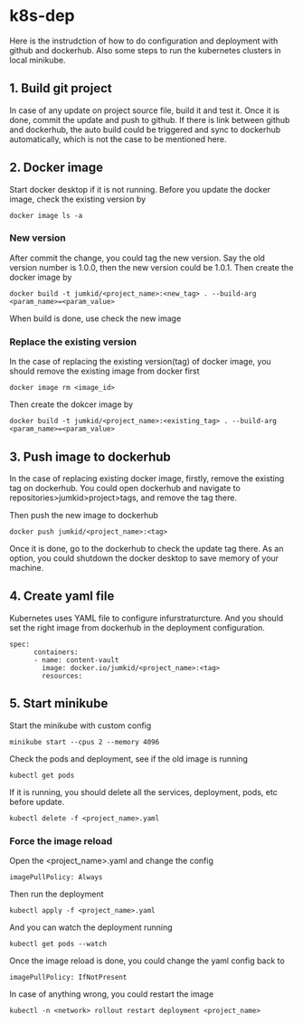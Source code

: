 # k8s-dep
Here is the instrudction of how to do configuration and deployment with github and dockerhub. Also some steps to run the kubernetes clusters in local minikube.

## 1. Build git project

In case of any update on project source file, build it and test it. Once it is done, commit the update and push to github. If there is link between github and dockerhub, the auto build could be triggered and sync to dockerhub automatically, which is not the case to be mentioned here.

## 2. Docker image
Start docker desktop if it is not running. Before you update the docker image, check the existing version by
```
docker image ls -a
```

### New version
After commit the change, you could tag the new version. Say the old version number is 1.0.0, then the new version could be 1.0.1. Then create the docker image by
```
docker build -t jumkid/<project_name>:<new_tag> . --build-arg <param_name>=<param_value>
```
When build is done, use check the new image 

### Replace the existing version
In the case of replacing the existing version(tag) of docker image, you should remove the existing image from docker first
```
docker image rm <image_id>
```
Then create the dokcer image by
```
docker build -t jumkid/<project_name>:<existing_tag> . --build-arg <param_name>=<param_value>
```

## 3. Push image to dockerhub
In the case of replacing existing docker image, firstly, remove the existing tag on dockerhub. You could open dockerhub and navigate to repositories>jumkid>project>tags, and remove the tag there.

Then push the new image to dockerhub
```
docker push jumkid/<project_name>:<tag>
```
Once it is done, go to the dockerhub to check the update tag there. As an option, you could shutdown the docker desktop to save memory of your machine.

## 4. Create yaml file
Kubernetes uses YAML file to configure infurstraturcture. And you should set the right image from dockerhub in the deployment configuration.
```
spec:
      containers:
      - name: content-vault
        image: docker.io/jumkid/<project_name>:<tag>
        resources:
```


## 5. Start minikube
Start the minikube with custom config
```
minikube start --cpus 2 --memory 4096
```
Check the pods and deployment, see if the old image is running
```
kubectl get pods
```
If it is running, you should delete all the services, deployment, pods, etc before update. 
```
kubectl delete -f <project_name>.yaml
```

### Force the image reload
Open the <project_name>.yaml and change the config
```
imagePullPolicy: Always
```
Then run the deployment
```
kubectl apply -f <project_name>.yaml
```
And you can watch the deployment running
```
kubectl get pods --watch
```

Once the image reload is done, you could change the yaml config back to
```
imagePullPolicy: IfNotPresent
```

In case of anything wrong, you could restart the image
```
kubectl -n <network> rollout restart deployment <project_name>
```
